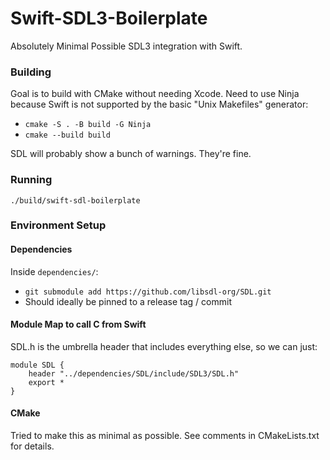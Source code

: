 # Swift-SDL3-Boilerplate

Absolutely Minimal Possible SDL3 integration with Swift.

### Building

Goal is to build with CMake without needing Xcode. Need to use Ninja because Swift is not supported by the basic "Unix Makefiles" generator:

- `cmake -S . -B build -G Ninja`
- `cmake --build build`

SDL will probably show a bunch of warnings. They're fine.

### Running

`./build/swift-sdl-boilerplate`


### Environment Setup

#### Dependencies

Inside `dependencies/`:

- `git submodule add https://github.com/libsdl-org/SDL.git`
- Should ideally be pinned to a release tag / commit

#### Module Map to call C from Swift

SDL.h is the umbrella header that includes everything else, so we can just:

```
module SDL {
    header "../dependencies/SDL/include/SDL3/SDL.h"
    export *
}
```

#### CMake

Tried to make this as minimal as possible. See comments in CMakeLists.txt for details.
